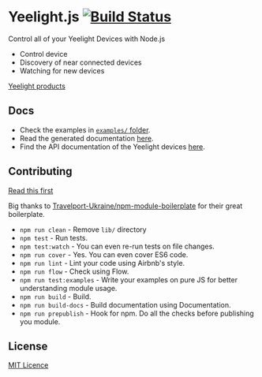 # Yeelight.js [![Build Status](https://travis-ci.org/kbariotis/yeelight.js.svg?branch=master)](https://travis-ci.org/kbariotis/yeelight.js)
Control all of your Yeelight Devices with Node.js

* Control device
* Discovery of near connected devices
* Watching for new devices

[Yeelight products](https://www.yeelight.com/)

## Docs

* Check the examples in [`examples/` folder](https://github.com/kbariotis/yeelight.js/blob/master/examples/).
* Read the generated documentation [here](https://github.com/kbariotis/yeelight.js/blob/master/DOCS.md).
* Find the API documentation of the Yeelight devices 
[here](http://www.yeelight.com/download/Yeelight_Inter-Operation_Spec.pdf).

## Contributing

[Read this first](https://github.com/kbariotis/yeelight.js/blob/master/CONTRIBUTING.md)

Big thanks to [Travelport-Ukraine/npm-module-boilerplate](https://github.com/Travelport-Ukraine/npm-module-boilerplate) for their great boilerplate.

- `npm run clean` - Remove `lib/` directory
- `npm test` - Run tests.
- `npm test:watch` - You can even re-run tests on file changes.
- `npm run cover` - Yes. You can even cover ES6 code.
- `npm run lint` - Lint your code using Airbnb's style.
- `npm run flow` - Check using Flow.
- `npm run test:examples` - Write your examples on pure JS for better understanding module usage.
- `npm run build` - Build.
- `npm run build-docs` - Build documentation using Documentation.
- `npm run prepublish` - Hook for npm. Do all the checks before publishing you module.

## License
[MIT Licence](https://github.com/kbariotis/yeelight.js/blob/master/LICENCE)
